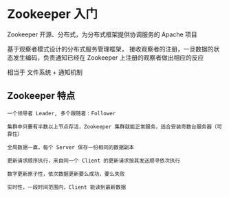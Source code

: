 # Zookeeper 入门

Zookeeper 开源、分布式，为分布式框架提供协调服务的 Apache 项目

基于观察者模式设计的分布式服务管理框架， 接收观察者的注册，一旦数据的状态发生编码，负责通知已经在 Zookeeper 上注册的观察者做出相应的反应

相当于 文件系统 + 通知机制

## Zookeeper 特点

    一个领导者 Leader, 多个跟随者：Follower

    集群中只要有半数以上节点存活，Zookeeper 集群就能正常服务，适合安装奇数台服务器（可靠性）

    全局数据一直，每个 Server 保存一份相同的数据副本

    更新请求顺序执行，来自同一个 Client 的更新请求按其发送顺寻依次执行

    数字更新原子性，依次数据更新要么成功，要么失败

    实时性，一段时间范围内，Client 能读到最新数据
